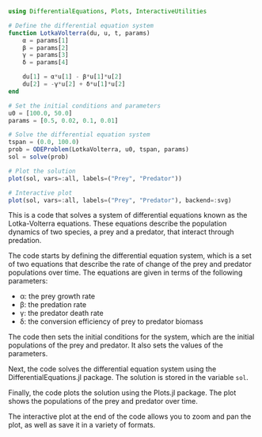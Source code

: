 ```julia
using DifferentialEquations, Plots, InteractiveUtilities

# Define the differential equation system
function LotkaVolterra(du, u, t, params)
    α = params[1]
    β = params[2]
    γ = params[3]
    δ = params[4]

    du[1] = α*u[1] - β*u[1]*u[2]
    du[2] = -γ*u[2] + δ*u[1]*u[2]
end

# Set the initial conditions and parameters
u0 = [100.0, 50.0]
params = [0.5, 0.02, 0.1, 0.01]

# Solve the differential equation system
tspan = (0.0, 100.0)
prob = ODEProblem(LotkaVolterra, u0, tspan, params)
sol = solve(prob)

# Plot the solution
plot(sol, vars=:all, labels=("Prey", "Predator"))

# Interactive plot
plot(sol, vars=:all, labels=("Prey", "Predator"), backend=:svg)
```

This is a code that solves a system of differential equations known as the Lotka-Volterra equations. These equations describe the population dynamics of two species, a prey and a predator, that interact through predation.

The code starts by defining the differential equation system, which is a set of two equations that describe the rate of change of the prey and predator populations over time. The equations are given in terms of the following parameters:

* α: the prey growth rate
* β: the predation rate
* γ: the predator death rate
* δ: the conversion efficiency of prey to predator biomass

The code then sets the initial conditions for the system, which are the initial populations of the prey and predator. It also sets the values of the parameters.

Next, the code solves the differential equation system using the DifferentialEquations.jl package. The solution is stored in the variable `sol`.

Finally, the code plots the solution using the Plots.jl package. The plot shows the populations of the prey and predator over time.

The interactive plot at the end of the code allows you to zoom and pan the plot, as well as save it in a variety of formats.